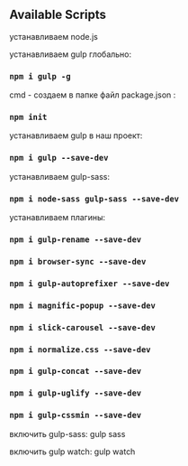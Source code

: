 ## Available Scripts

устанавливаем node.js

устанавливаем gulp глобально:
### `npm i gulp -g`

cmd - создаем в папке файл package.json :
### `npm init`

устанавливаем gulp в наш проект:
### `npm i gulp --save-dev`

устанавливаем gulp-sass:
### `npm i node-sass gulp-sass --save-dev`

устанавливаем плагины:
### `npm i gulp-rename --save-dev`
### `npm i browser-sync --save-dev`
### `npm i gulp-autoprefixer --save-dev`
### `npm i magnific-popup --save-dev`
### `npm i slick-carousel --save-dev`
### `npm i normalize.css --save-dev`
### `npm i gulp-concat --save-dev`
### `npm i gulp-uglify --save-dev`
### `npm i gulp-cssmin --save-dev`


включить gulp-sass:
gulp sass

включить gulp watch:
gulp watch

